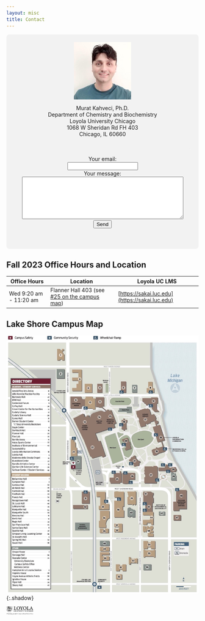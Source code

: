```yaml
---
layout: misc
title: Contact
---
```


<div style="background-color: rgb(242, 242, 242); padding: 20px; border-radius: 8px; display: flex; align-items: center; justify-content: center; flex-direction: column; text-align: center;">

  <img width="150" class="mb-3 rounded-circle border shadow" src="/images/team/murat-kahveci.jpg">

  <div>
    <p>
      Murat Kahveci, Ph.D.<br>
      Department of Chemistry and Biochemistry<br>
      Loyola University Chicago<br>
      1068 W Sheridan Rd FH 403<br> 
      Chicago, IL 60660
    </p>
  </div>

  <div>
    <p>
<form action="https://formspree.io/f/xdojepgn" method="POST" style="background-color: rgb(242, 242, 242); padding: 20px; border-radius: 8px;">
                    <label>Your email:<br><input type="email" name="email"></label><br>
                    <label>Your message:<br><textarea rows="7" cols="50" maxlength="500" name="message"></textarea></label><br>
                    <!-- your other form fields go here -->
                    <button type="submit">Send</button>
                </form>
    </p>
  </div>
</div>

<!-- Add space using Bootstrap utility classes -->
<div class="mt-5"></div>

## Fall 2023 Office Hours and Location

| Office Hours           | Location                                                               | Loyola UC LMS                |
| -----------------------|------------------------------------------------------------------------| ---------------------------- |
| Wed 9:20 am - 11:20 am | Flanner Hall 403 (see [#25 on the campus map](#lake-shore-campus-map)) | [https://sakai.luc.edu](https://sakai.luc.edu)  |

<!-- Add space using Bootstrap utility classes -->
<div class="mt-5"></div>

## Lake Shore Campus Map

<img src="images/lsc.jpg" alt="Loyola University Chicago - LSC" style="width:800px;">{:.shadow}


<div class="row">
  <div class="col-lg-12">
    <div class="float-lg-right" style="vertical-align: bottom; display: table-cell;">
      <a class="off" href="https://www.luc.edu/chemistry/facultystaff/kahvecimurat.shtml"><img width=70 src="/images/logos/luc-grayscale.png"></a>&nbsp; &nbsp; &nbsp; &nbsp;
<!--      <a class="off" href="https://www.hhmi.org/">
        <img width=68 src="/images/logos/logo_hhmi_grayscale.png">
      </a>-->
    </div>
  </div>
</div>